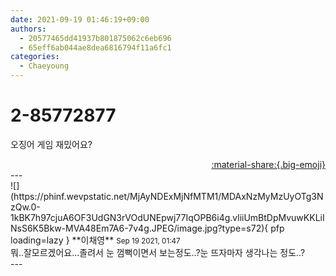```yaml
---
date: 2021-09-19 01:46:19+09:00
authors:
  - 20577465dd41937b801875062c6eb696
  - 65eff6ab044ae8dea6816794f11a6fc1
categories:
  - Chaeyoung
---
```


# 2-85772877

<div class="post-container" markdown="1">
<div class="content-container md-sidebar__scrollwrap" markdown="1">

오징어 게임 재밌어요?

</div>
</div>

<div style="text-align: right;" markdown="1">
<a href="https://weverse.io/fromis9/fanpost/2-85772877" style="text-align: right;">:material-share:{.big-emoji}</a>
</div>
---

<div class="comments-container md-sidebar__scrollwrap" markdown="1">
<div class="comment" markdown="1">
<div class='id-container' markdown="1">
![](https://phinf.wevpstatic.net/MjAyNDExMjNfMTM1/MDAxNzMyMzUyOTg3NzQw.0-1kBK7h97cjuA6OF3UdGN3rVOdUNEpwj77IqOPB6i4g.vliiUmBtDpMvuwKKLiINsS6K5Bkw-MVA48Em7A6-7v4g.JPEG/image.jpg?type=s72){ pfp loading=lazy }
**<span class="artist">이채영</span>** <small>Sep 19 2021, 01:47</small><br>
</div>
<div class='comment-body' markdown="1">
뭐..잘모르겠어요...졸려서 눈 껌뻑이면서 보는정도..?눈 뜨자마자 생각나는 정도..?
</div>
</div>
</div>
---
